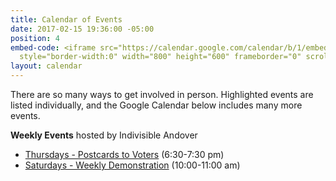 ```yaml
---
title: Calendar of Events
date: 2017-02-15 19:36:00 -05:00
position: 4
embed-code: <iframe src="https://calendar.google.com/calendar/b/1/embed?height=600&amp;wkst=1&amp;bgcolor=%23FFFFFF&amp;src=indivisible.andover%40gmail.com&amp;color=%232952A3&amp;src=en.usa%23holiday%40group.v.calendar.google.com&amp;color=%23333333&amp;src=4v93cf4smu8mlggqsokrqtrrs4%40group.calendar.google.com&amp;color=%23182C57&amp;ctz=America%2FNew_York"
  style="border-width:0" width="800" height="600" frameborder="0" scrolling="no"></iframe>
layout: calendar
---
```


There are so many ways to get involved in person. Highlighted events are listed individually, and the Google Calendar below includes many more events.

**Weekly Events** hosted by Indivisible Andover
* [Thursdays - Postcards to Voters](https://bit.ly/2JSX4QO) (6:30-7:30 pm)
* [Saturdays - Weekly Demonstration](http://indivisibleandoverma.com/action/2019/02/02/weekly-protest-saturday-mornings.html) (10:00-11:00 am)
